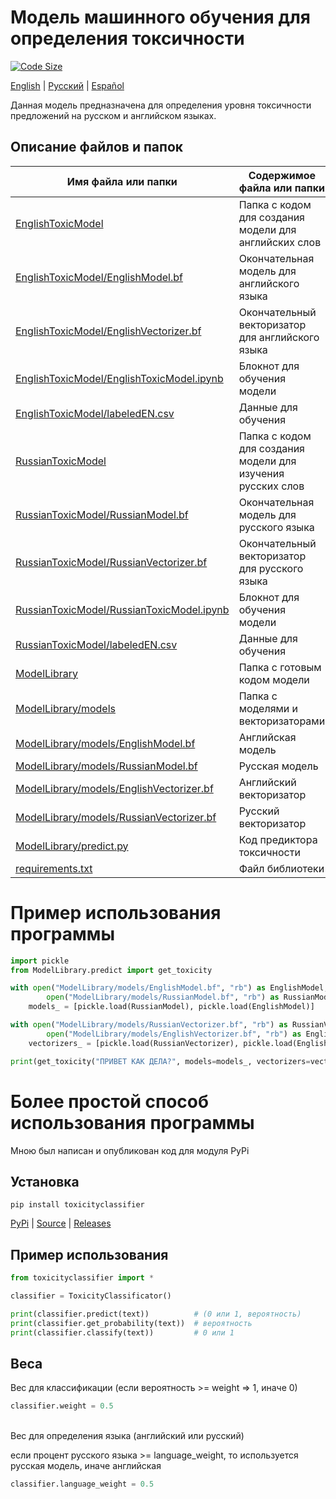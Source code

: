# Модель машинного обучения для определения токсичности
[![Code Size](https://img.shields.io/github/languages/code-size/D1ffic00lt/definition-of-message-toxicity)](https://github.com/D1ffic00lt/definition-of-message-toxicity)
 
[English](README.md) | [Русский](READMEru.md) | [Español](READMEes.md)
 
Данная модель предназначена для определения уровня токсичности предложений на русском и английском языках.
## Описание файлов и папок
Имя файла или папки  | Содержимое файла или папки
----------------|----------------------
[EnglishToxicModel](EnglishToxicModel) | Папка с кодом для создания модели для английских слов
[EnglishToxicModel/EnglishModel.bf](EnglishToxicModel/EnglishModel.bf) | Окончательная модель для английского языка
[EnglishToxicModel/EnglishVectorizer.bf](EnglishToxicModel/EnglishVectorizer.bf) | Окончательный векторизатор для английского языка
[EnglishToxicModel/EnglishToxicModel.ipynb](EnglishToxicModel/EnglishToxicModel.ipynb) | Блокнот для обучения модели
[EnglishToxicModel/labeledEN.csv](EnglishToxicModel/labeledEN.csv) | Данные для обучения
[RussianToxicModel](RussianToxicModel) | Папка с кодом для создания модели для изучения русских слов
[RussianToxicModel/RussianModel.bf](RussianToxicModel/RussianModel.bf) | Окончательная модель для русского языка
[RussianToxicModel/RussianVectorizer.bf](RussianToxicModel/RussianVectorizer.bf) | Окончательный векторизатор для русского языка
[RussianToxicModel/RussianToxicModel.ipynb](RussianToxicModel/RussianToxicModel.ipynb) | Блокнот для обучения модели
[RussianToxicModel/labeledEN.csv](RussianToxicModel/labeledEN.csv) | Данные для обучения
[ModelLibrary](ModelLibrary) | Папка с готовым кодом модели
[ModelLibrary/models](ModelLibrary/models) | Папка с моделями и векторизаторами
[ModelLibrary/models/EnglishModel.bf](ModelLibrary/models/EnglishModel.bf) | Английская модель
[ModelLibrary/models/RussianModel.bf](ModelLibrary/models/RussianModel.bf) | Русская модель
[ModelLibrary/models/EnglishVectorizer.bf](ModelLibrary/models/EnglishVectorizer.bf) | Английский векторизатор
[ModelLibrary/models/RussianVectorizer.bf](ModelLibrary/models/RussianVectorizer.bf) | Русский векторизатор
[ModelLibrary/predict.py](ModelLibrary/predict.py) | Код предиктора токсичности
[requirements.txt](requirements.txt) | Файл библиотеки

# Пример использования программы
```Python
import pickle
from ModelLibrary.predict import get_toxicity

with open("ModelLibrary/models/EnglishModel.bf", "rb") as EnglishModel,
        open("ModelLibrary/models/RussianModel.bf", "rb") as RussianModel:
    models_ = [pickle.load(RussianModel), pickle.load(EnglishModel)]

with open("ModelLibrary/models/RussianVectorizer.bf", "rb") as RussianVectorizer,
        open("ModelLibrary/models/EnglishVectorizer.bf", "rb") as EnglishVectorizer:
    vectorizers_ = [pickle.load(RussianVectorizer), pickle.load(EnglishVectorizer)]

print(get_toxicity("ПРИВЕТ КАК ДЕЛА?", models=models_, vectorizers=vectorizers_))

```

# Более простой способ использования программы
Мною был написан и опубликован код для модуля PyPi
## Установка

`pip install toxicityclassifier`

[PyPi](https://pypi.org/project/toxicityclassifier/) |
[Source](https://github.com/D1ffic00lt/toxicity-classification-module) |
[Releases](https://github.com/D1ffic00lt/toxicity-classification-module/releases)
## Пример использования
```python
from toxicityclassifier import *

classifier = ToxicityClassificator()

print(classifier.predict(text))          # (0 или 1, вероятность)
print(classifier.get_probability(text))  # вероятность
print(classifier.classify(text))         # 0 или 1
```

## Веса
Вес для классификации (если вероятность >= weight => 1, иначе 0)
```python
classifier.weight = 0.5
```
\
Вес для определения языка (английский или русский)

если процент русского языка >= language_weight, то используется русская модель, иначе английская
```python
classifier.language_weight = 0.5
```
